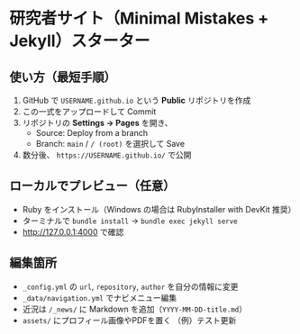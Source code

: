 # 研究者サイト（Minimal Mistakes + Jekyll）スターター

## 使い方（最短手順）
1. GitHub で `USERNAME.github.io` という **Public** リポジトリを作成
2. この一式をアップロードして Commit
3. リポジトリの **Settings → Pages** を開き、
   - Source: Deploy from a branch
   - Branch: `main` / `/ (root)` を選択して Save
4. 数分後、 `https://USERNAME.github.io/` で公開

## ローカルでプレビュー（任意）
- Ruby をインストール（Windows の場合は RubyInstaller with DevKit 推奨）
- ターミナルで `bundle install` → `bundle exec jekyll serve`
- http://127.0.0.1:4000 で確認

## 編集箇所
- `_config.yml` の `url`, `repository`, `author` を自分の情報に変更
- `_data/navigation.yml` でナビメニュー編集
- 近況は `/_news/` に Markdown を追加（`YYYY-MM-DD-title.md`）
- `assets/` にプロフィール画像やPDFを置く
（例）テスト更新
